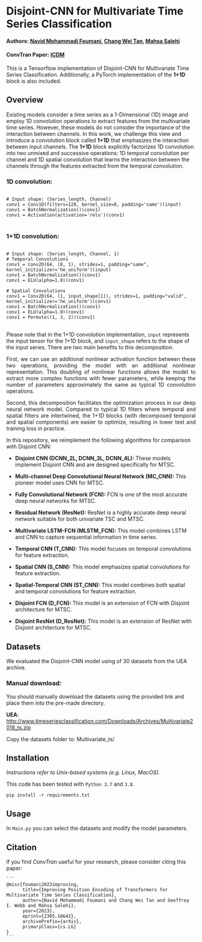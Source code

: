 # Disjoint-CNN for Multivariate Time Series Classification

#### Authors: [Navid Mohammadi Foumani](https://www.linkedin.com/in/navid-foumani/), [Chang Wei Tan](https://changweitan.com/), [Mahsa Salehi](https://research.monash.edu/en/persons/mahsa-salehi)
#### ConvTran Paper: [ICDM](https://ieeexplore.ieee.org/document/9679860)
This is a Tensorflow implementation of Disjoint-CNN for Multivariate Time Series Classification.
Additionally, a PyTorch implementation of the **1+1D** block is also included.

## Overview 
<p align="justify">
  
Existing models consider a time series as a 1-Dimensional (1D) image and employ 1D convolution operations to extract features from the multivariate time series. However, these models do not consider the importance of the interaction between channels. In this work, we challenge this view and introduce a convolution block called **1+1D** that emphasizes the interaction between input channels. The **1+1D** block explicitly factorizes 1D convolution into two unmixed and successive operations: 1D temporal convolution per channel and 1D spatial convolution that learns the interaction between the channels through the features extracted from the temporal convolution.
</p>

### 1D convolution:

<pre>
<code>
# Input shape: (Series_length, Channel)
conv1 = Conv1D(filters=128, kernel_size=8, padding='same')(input)
conv1 = BatchNormalization()(conv1)
conv1 = Activation(activation='relu')(conv1)
</code>
</pre>
### 1+1D convolution:
<pre>
<code>
# Input shape: (Series_length, Channel, 1)
# Temporal Convolutions
conv1 = Conv2D(64, (8, 1), strides=1, padding="same", kernel_initializer='he_uniform')(input)
conv1 = BatchNormalization()(conv1)
conv1 = ELU(alpha=1.0)(conv1)

# Spatial Convolutions
conv1 = Conv2D(64, (1, input_shape[1]), strides=1, padding="valid", kernel_initializer='he_uniform')(conv1)
conv1 = BatchNormalization()(conv1)
conv1 = ELU(alpha=1.0)(conv1)
conv1 = Permute((1, 3, 2))(conv1)
</code>
</pre>

Please note that in the 1+1D convolution implementation, `input` represents the input tensor for the 1+1D block, and `input_shape` refers to the shape of the input series.
There are two main benefits to this decomposition. 
<p align="justify">
First, we can use an additional nonlinear activation function between these two operations, providing the model with an additional nonlinear representation. This doubling of nonlinear functions allows the model to extract more complex functions with fewer parameters, while keeping the number of parameters approximately the same as typical 1D convolution operations.
</p>

<p align="justify">
Second, this decomposition facilitates the optimization process in our deep neural network model. Compared to typical 1D filters where temporal and spatial filters are intertwined, the 1+1D blocks (with decomposed temporal and spatial components) are easier to optimize, resulting in lower test and training loss in practice.
</p>


In this repository, we reimplement the following algorithms for comparison with Disjoint CNN:
- **Disjoint CNN (DCNN_2L, DCNN_3L, DCNN_4L):** These models implement Disjoint CNN and are designed specifically for MTSC.
- **Multi-channel Deep Convolutional Neural Network (MC_CNN):** This pioneer model uses CNN for MTSC.
- **Fully Convolutional Network (FCN):** FCN is one of the most accurate deep neural networks for MTSC.
- **Residual Network (ResNet):** ResNet is a highly accurate deep neural network suitable for both univariate TSC and MTSC.
- **Multivariate LSTM-FCN (MLSTM_FCN):** This model combines LSTM and CNN to capture sequential information in time series.

- **Temporal CNN (T_CNN):** This model focuses on temporal convolutions for feature extraction.
- **Spatial CNN (S_CNN):** This model emphasizes spatial convolutions for feature extraction.
- **Spatial-Temporal CNN (ST_CNN):** This model combines both spatial and temporal convolutions for feature extraction.
- **Disjoint FCN (D_FCN):** This model is an extension of FCN with Disjoint architecture for MTSC.
- **Disjoint ResNet (D_ResNet):** This model is an extension of ResNet with Disjoint architecture for MTSC.





## Datasets
We evaluated the Disjoint-CNN model using of 30 datasets from the UEA archive.
### Manual download:

You should manually download the datasets using the provided link and place them into the pre-made directory.

**UEA**: http://www.timeseriesclassification.com/Downloads/Archives/Multivariate2018_ts.zip

Copy the datasets folder to: Multivariate_ts/<Dataset Name>

  
## Installation

_Instructions refer to Unix-based systems (e.g. Linux, MacOS)._

This code has been tested with `Python 3.7` and `3.8`.

`pip install -r requirements.txt`

## Usage

In `Main.py` you can select the datasets and modify the model parameters.


## Citation

If you find *ConvTran* useful for your research, please consider citing this paper:

````
```
@misc{foumani2023improving,
      title={Improving Position Encoding of Transformers for Multivariate Time Series Classification}, 
      author={Navid Mohammadi Foumani and Chang Wei Tan and Geoffrey I. Webb and Mahsa Salehi},
      year={2023},
      eprint={2305.16642},
      archivePrefix={arXiv},
      primaryClass={cs.LG}
}
```
````


